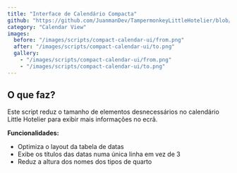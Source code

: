 ```yaml
---
title: "Interface de Calendário Compacta"
github: "https://github.com/JuanmanDev/TampermonkeyLittleHotelier/blob/main/frontdesk/compactCalendarUI.user.js"
category: "Calendar View"
images:
  before: "/images/scripts/compact-calendar-ui/from.png"
  after: "/images/scripts/compact-calendar-ui/to.png"
  gallery:
    - "/images/scripts/compact-calendar-ui/from.png"
    - "/images/scripts/compact-calendar-ui/to.png"
---
```


## O que faz?

Este script reduz o tamanho de elementos desnecessários no calendário Little Hotelier para exibir mais informações no ecrã.

**Funcionalidades:**
- Optimiza o layout da tabela de datas
- Exibe os títulos das datas numa única linha em vez de 3
- Reduz a altura dos nomes dos tipos de quarto
